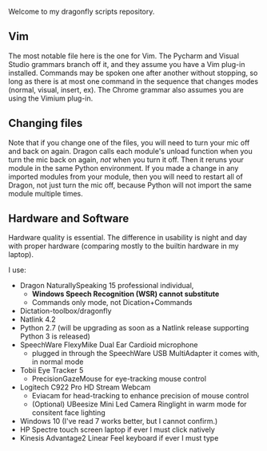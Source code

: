 
Welcome to my dragonfly scripts repository.

## Vim
The most notable file here is the one for Vim.
The Pycharm and Visual Studio grammars branch off it,
and they assume you have a Vim plug-in installed.
Commands may be spoken one after another without stopping, 
so long as there is at most one command in the sequence that changes modes (normal, visual, insert, ex).
The Chrome grammar also assumes you are using the Vimium plug-in.

## Changing files
Note that if you change one of the files,
you will need to turn your mic off and back on again.
Dragon calls each module's unload function when you turn the mic back on again,
_not_ when you turn it off.
Then it reruns your module in the same Python environment.
If you made a change in any imported modules from your module, 
then you will need to restart all of Dragon, not just turn the mic off,
because Python will not import the same module multiple times.

## Hardware and Software
Hardware quality is essential. 
The difference in usability is night and day with proper hardware 
(comparing mostly to the builtin hardware in my laptop).

I use:
- Dragon NaturallySpeaking 15 professional individual, 
    - **Windows Speech Recognition (WSR) cannot substitute**
    - Commands only mode, not Dication+Commands 
- Dictation-toolbox/dragonfly
- Natlink 4.2
- Python 2.7 (will be upgrading as soon as a Natlink release supporting Python 3 is released)
- SpeechWare FlexyMike Dual Ear Cardioid microphone
    - plugged in through the SpeechWare USB MultiAdapter it comes with, in normal mode
- Tobii Eye Tracker 5
    - PrecisionGazeMouse for eye-tracking mouse control
- Logitech C922 Pro HD Stream Webcam
    - Eviacam for head-tracking to enhance precision of mouse control
    - (Optional) UBeesize Mini Led Camera Ringlight in warm mode for consitent face lighting
- Windows 10 (I've read 7 works better, but I cannot confirm.)
- HP Spectre touch screen laptop if ever I must click natively
- Kinesis Advantage2 Linear Feel keyboard if ever I must type
